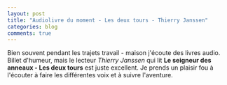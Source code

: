 ```yaml
---
layout: post
title: "Audiolivre du moment - Les deux tours - Thierry Janssen"
categories: blog
comments: true
---
```


Bien souvent pendant les trajets travail - maison j'écoute des livres audio. Billet d'humeur, mais le lecteur *Thierry Janssen* qui lit **Le seigneur des anneaux - Les deux tours** est juste excellent. Je prends un plaisir fou à l'écouter à faire les différentes voix et à suivre l'aventure. 





